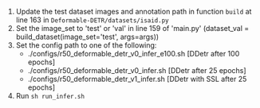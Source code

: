 1. Update the test dataset images and annotation path in function `build` at line 163 in `Deformable-DETR/datasets/isaid.py`
2. Set the image_set to 'test' or 'val' in line 159 of 'main.py' (dataset_val = build_dataset(image_set='test', args=args))
3. Set the config path to one of the following:
    - ./configs/r50_deformable_detr_v0_infer_e100.sh [DDetr after 100 epochs]
    - ./configs/r50_deformable_detr_v0_infer.sh [DDetr after 25 epochs]
    - ./configs/r50_deformable_detr_v1_infer.sh [DDetr with SSL after 25 epochs]
4. Run `sh run_infer.sh`